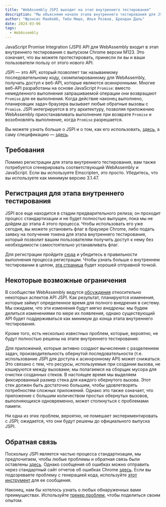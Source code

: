 ```yaml
---
title: "WebAssembly JSPI выходит на этап внутреннего тестирования"
description: "Мы объясняем начало этапа внутреннего тестирования для JSPI"
author: "Фрэнсис МакКейб, Тибо Мишо, Илья Резвов, Брендан Даль"
date: 2024-03-06
tags: 
  - WebAssembly
---
```

JavaScript Promise Integration (JSPI) API для WebAssembly входит в этап внутреннего тестирования с выпуском Chrome версии M123. Это означает, что вы можете протестировать, принесли ли вы и ваши пользователи пользу от этого нового API.

JSPI — это API, который позволяет так называемому последовательному коду, скомпилированному для WebAssembly, получать доступ к веб-API, которые являются _асинхронными_. Многие веб-API разработаны на основе JavaScript `Promise`: вместо немедленного выполнения запрашиваемой операции они возвращают `Promise` для ее выполнения. Когда действие наконец выполнено, планировщик задач браузера вызывает любые обратные вызовы с `Promise`. JSPI интегрируется в эту архитектуру, позволяя приложению WebAssembly приостанавливать выполнение при возврате `Promise` и возобновлять выполнение, когда `Promise` разрешается.

<!--truncate-->
Вы можете узнать больше о JSPI и о том, как его использовать, [здесь](https://v8.dev/blog/jspi), а саму спецификацию — [здесь](https://github.com/WebAssembly/js-promise-integration).

## Требования

Помимо регистрации для этапа внутреннего тестирования, вам также потребуется сгенерировать соответствующий WebAssembly и JavaScript. Если вы используете Emscripten, это просто. Убедитесь, что вы используете как минимум версию 3.1.47.

## Регистрация для этапа внутреннего тестирования

JSPI все еще находится в стадии предварительного релиза; он проходит процесс стандартизации и не будет полностью выпущен, пока мы не дойдем до этапа 4 этого процесса. Чтобы использовать его уже сегодня, вы можете установить флаг в браузере Chrome, либо подать заявку на получение токена для этапа внутреннего тестирования, который позволит вашим пользователям получить доступ к нему без необходимости самостоятельно устанавливать флаг.

Для регистрации пройдите [сюда](https://developer.chrome.com/origintrials/#/register_trial/1603844417297317889) и убедитесь в правильности выполнения процесса регистрации. Чтобы узнать больше о внутреннем тестировании в целом, [эта страница](https://developer.chrome.com/docs/web-platform/origin-trials) будет хорошей отправной точкой.

## Некоторые возможные ограничения

В сообществе WebAssembly ведутся [обсуждения](https://github.com/WebAssembly/js-promise-integration/issues) относительно некоторых аспектов API JSPI. Как результат, планируются изменения, которые займут определенное время для полного внедрения в систему. Мы ожидаем, что эти изменения будут *мягко внедрены*: мы будем делиться изменениями по мере их появления, однако существующий API будет поддерживаться как минимум до конца этапа внутреннего тестирования.

Кроме того, есть несколько известных проблем, которые, вероятно, не будут полностью решены на этапе внутреннего тестирования:

Для приложений, которые активно создают вычисления с разделением задач, производительность обернутой последовательности (т.е. использование JSPI для доступа к асинхронному API) может снижаться. Это связано с тем, что ресурсы, используемые при создании вызова, не кэшируются между вызовами; мы полагаемся на сборщик мусора для очистки созданных стеков.
В настоящее время мы выделяем фиксированный размер стека для каждого обернутого вызова. Этот стек должен быть достаточно большим, чтобы удовлетворять потребностям сложных приложений. Однако это также означает, что приложение с большим количеством простых обернутых вызовов, выполняющихся одновременно, может столкнуться с проблемами памяти.

Ни одна из этих проблем, вероятно, не помешает экспериментировать с JSPI; ожидается, что они будут решены до официального выпуска JSPI.

## Обратная связь

Поскольку JSPI является частью процесса стандартизации, мы предпочитаем, чтобы любые проблемы и обратная связь были оставлены [здесь](https://github.com/WebAssembly/js-promise-integration/issues). Однако сообщения об ошибках можно отправить через стандартный сайт отчетов об ошибках Chrome [здесь](https://issues.chromium.org/new). Если вы подозреваете проблему с генерацией кода, используйте [этот инструмент](https://github.com/emscripten-core/emscripten/issues) для ее сообщения.

Наконец, нам бы хотелось узнать о любых обнаруженных вами преимуществах. Используйте [трекер проблем](https://github.com/WebAssembly/js-promise-integration/issues), чтобы поделиться своим опытом.
